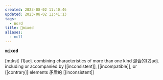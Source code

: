 ```yaml
---
created: 2023-08-02 11:40:46
updated: 2023-08-02 11:41:13
tags:
  - Word
title: 📖mixed
aliases:
  - null
---
```


<pre><strong>mixed</strong></pre>
[mɪkst]
(1)adj. combining characteristics of more than one kind 混合的(2)adj. including or accompanied by [[inconsistent]], [[incompatible]], or [[contrary]] elements ⽭盾的
[[inconsistent]]
